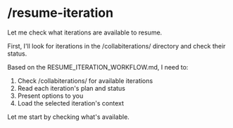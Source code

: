 # /resume-iteration

Let me check what iterations are available to resume.

First, I'll look for iterations in the /collabiterations/ directory and check their status.

Based on the RESUME_ITERATION_WORKFLOW.md, I need to:
1. Check /collabiterations/ for available iterations
2. Read each iteration's plan and status
3. Present options to you
4. Load the selected iteration's context

Let me start by checking what's available.